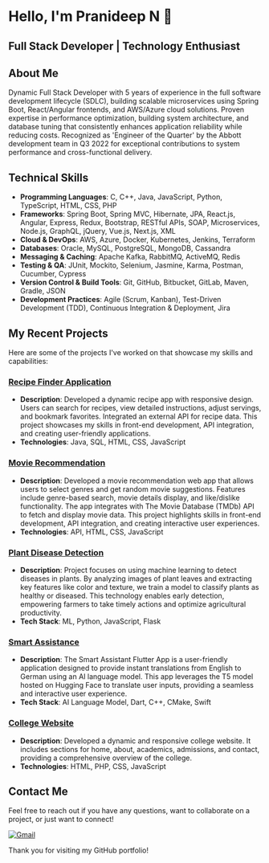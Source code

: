 # Hello, I'm Pranideep N 👋

## Full Stack Developer | Technology Enthusiast

## About Me

Dynamic Full Stack Developer with 5 years of experience in the full software development lifecycle (SDLC), building scalable microservices using Spring Boot, React/Angular frontends, and AWS/Azure cloud solutions. Proven expertise in performance optimization, building system architecture, and database tuning that consistently enhances application reliability while reducing costs. Recognized as 'Engineer of the Quarter' by the Abbott development team in Q3 2022 for exceptional contributions to system performance and cross-functional delivery.

## Technical Skills

- **Programming Languages**:  C, C++, Java, JavaScript, Python, TypeScript, HTML, CSS, PHP
- **Frameworks**: Spring Boot, Spring MVC, Hibernate, JPA, React.js, Angular, Express, Redux, Bootstrap, RESTful APIs, 
SOAP, Microservices, Node.js, GraphQL, jQuery, Vue.js, Next.js, XML 
- **Cloud & DevOps**:  AWS, Azure, Docker, Kubernetes, Jenkins, Terraform
- **Databases**: Oracle, MySQL, PostgreSQL, MongoDB, Cassandra
- **Messaging & Caching**: Apache Kafka, RabbitMQ, ActiveMQ, Redis
- **Testing & QA**: JUnit, Mockito, Selenium, Jasmine, Karma, Postman, Cucumber, Cypress
- **Version Control & Build Tools**: Git, GitHub, Bitbucket, GitLab, Maven, Gradle, JSON
- **Development Practices**: Agile (Scrum, Kanban), Test-Driven Development (TDD), Continuous Integration & Deployment, Jira 

## My Recent Projects

Here are some of the projects I've worked on that showcase my skills and capabilities:

### [Recipe Finder Application](https://github.com/pranideepnayaki/forkify-food-app)

- **Description**: Developed a dynamic recipe app with responsive design. Users can search for recipes, view detailed instructions, adjust servings, and bookmark favorites. Integrated an external API for recipe data. This project showcases my skills in front-end development, API integration, and creating user-friendly applications.
- **Technologies**: Java, SQL, HTML, CSS, JavaScript

### [Movie Recommendation](https://github.com/pranideepnayaki/Movie_Recommendation)

- **Description**: Developed a movie recommendation web app that allows users to select genres and get random movie suggestions. Features include genre-based search, movie details display, and like/dislike functionality. The app integrates with The Movie Database (TMDb) API to fetch and display movie data. This project highlights skills in front-end development, API integration, and creating interactive user experiences.
- **Technologies**: API, HTML, CSS, JavaScript

### [Plant Disease Detection](https://github.com/pranideepnayaki/Plant_Disease_Detection)

- **Description**: Project focuses on using machine learning to detect diseases in plants. By analyzing images of plant leaves and extracting key features like color and texture, we train a model to classify plants as healthy or diseased. This technology enables early detection, empowering farmers to take timely actions and optimize agricultural productivity.
- **Tech Stack**: ML, Python, JavaScript, Flask

### [Smart Assistance](https://github.com/pranideepnayaki/smart_assistant)

- **Description**: The Smart Assistant Flutter App is a user-friendly application designed to provide instant translations from English to German using an AI language model. This app leverages the T5 model hosted on Hugging Face to translate user inputs, providing a seamless and interactive user experience.
- **Tech Stack**: AI Language Model, Dart, C++, CMake, Swift

### [College Website](https://github.com/pranideepnayaki/College_Website)

- **Description**: Developed a dynamic and responsive college website. It includes sections for home, about, academics, admissions, and contact, providing a comprehensive overview of the college.
- **Technologies**: HTML, PHP, CSS, JavaScript

## Contact Me

Feel free to reach out if you have any questions, want to collaborate on a project, or just want to connect!

[![Gmail](https://img.shields.io/badge/Gmail-D14836?style=for-the-badge&logo=gmail&logoColor=white)](mailto:pranideep30@gmail.com)

Thank you for visiting my GitHub portfolio!
